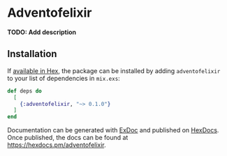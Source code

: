 # Adventofelixir

**TODO: Add description**

## Installation

If [available in Hex](https://hex.pm/docs/publish), the package can be installed
by adding `adventofelixir` to your list of dependencies in `mix.exs`:

```elixir
def deps do
  [
    {:adventofelixir, "~> 0.1.0"}
  ]
end
```

Documentation can be generated with [ExDoc](https://github.com/elixir-lang/ex_doc)
and published on [HexDocs](https://hexdocs.pm). Once published, the docs can
be found at <https://hexdocs.pm/adventofelixir>.

